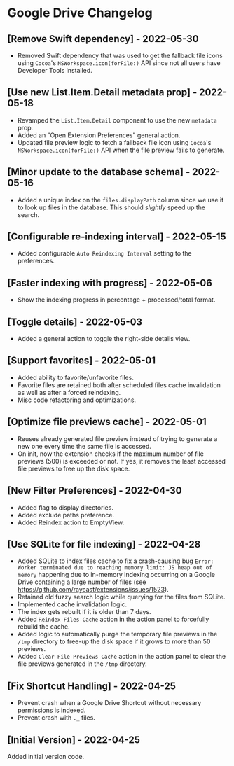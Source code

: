 # Google Drive Changelog

## [Remove Swift dependency] - 2022-05-30

- Removed Swift dependency that was used to get the fallback file icons using `Cocoa`'s `NSWorkspace.icon(forFile:)` API since not all users have Developer Tools installed.

## [Use new List.Item.Detail metadata prop] - 2022-05-18

- Revamped the `List.Item.Detail` component to use the new `metadata` prop.
- Added an "Open Extension Preferences" general action.
- Updated file preview logic to fetch a fallback file icon using `Cocoa`'s `NSWorkspace.icon(forFile:)` API when the file preview fails to generate.

## [Minor update to the database schema] - 2022-05-16

- Added a unique index on the `files.displayPath` column since we use it to look up files in the database. This should _slightly_ speed up the search.

## [Configurable re-indexing interval] - 2022-05-15

- Added configurable `Auto Reindexing Interval` setting to the preferences.

## [Faster indexing with progress] - 2022-05-06

- Show the indexing progress in percentage + processed/total format.

## [Toggle details] - 2022-05-03

- Added a general action to toggle the right-side details view.

## [Support favorites] - 2022-05-01

- Added ability to favorite/unfavorite files.
- Favorite files are retained both after scheduled files cache invalidation as well as after a forced reindexing.
- Misc code refactoring and optimizations.

## [Optimize file previews cache] - 2022-05-01

- Reuses already generated file preview instead of trying to generate a new one every time the same file is accessed.
- On init, now the extension checks if the maximum number of file previews (500) is exceeded or not. If yes, it removes the least accessed file previews to free up the disk space.

## [New Filter Preferences] - 2022-04-30

- Added flag to display directories.
- Added exclude paths preference.
- Added Reindex action to EmptyView.

## [Use SQLite for file indexing] - 2022-04-28

- Added SQLite to index files cache to fix a crash-causing bug `Error: Worker terminated due to reaching memory limit: JS heap out of memory` happening due to in-memory indexing occurring on a Google Drive containing a large number of files (see https://github.com/raycast/extensions/issues/1523).
- Retained old fuzzy search logic while querying for the files from SQLite.
- Implemented cache invalidation logic.
- The index gets rebuilt if it is older than 7 days.
- Added `Reindex Files Cache` action in the action panel to forcefully rebuild the cache.
- Added logic to automatically purge the temporary file previews in the `/tmp` directory to free-up the disk space if it grows to more than 50 previews.
- Added `Clear File Previews Cache` action in the action panel to clear the file previews generated in the `/tmp` directory.

## [Fix Shortcut Handling] - 2022-04-25

- Prevent crash when a Google Drive Shortcut without necessary permissions is indexed.
- Prevent crash with `._` files.

## [Initial Version] - 2022-04-25

Added initial version code.

